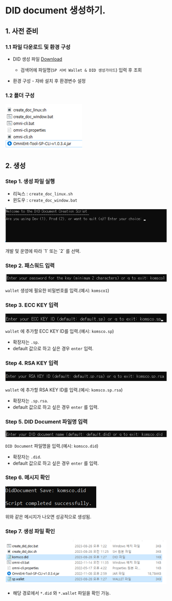 # DID document 생성하기. 

## 1. 사전 준비
  ### 1.1 파일 다운로드 및 환경 구성
  - DID 생성 파일 [Download](https://dev.mobileid.go.kr/mip/dfs/downapi/useguidedown.do)
    - 검색어에 파일명(`SP 서버 Wallet & DID 생성가이드`) 입력 후 조회

  - 환경 구성
        - 자바 설치 후 환경변수 설정
    

  ### 1.2 폴더 구성

<p><img src="./images/files.png" alt="steps" /> </p>

  
## 2. 생성

  ### Step 1. 생성 파일 실행
  - 리눅스 : `create_doc_linux.sh`   
  - 윈도우 : `create_doc_window.bat` 

<p><img src="./images/step1.png" alt="steps" /> </p>
개발 및 운영에 따라 `1` 또는 `2` 를 선택.

  ### Step 2. 패스워드 입력

<p><img src="./images/step2.png" alt="steps" /> </p>

`wallet` 생성에 필요한 비밀번호를 입력.(예시: `komsco1`)
 

  ### Step 3. ECC KEY 입력

<p><img src="./images/step3.png" alt="steps" /> </p>

`wallet` 에 추가할 ECC KEY ID를 입력.(예시: `komsco.sp`) 
  - 확장자는 `.sp`. 
  - default 값으로 하고 싶은 경우 `enter` 입력. 

  ### Step 4. RSA KEY 입력

<p><img src="./images/step4.png" alt="steps" /> </p>

`wallet` 에 추가할 RSA KEY ID를 입력.(예시: `komsco.sp.rsa`) 
  - 확장자는 `.sp.rsa`. 
  - default 값으로 하고 싶은 경우 `enter` 를 입력. 

  ### Step 5. DID Document 파일명 입력

<p><img src="./images/step5.png" alt="steps" /> </p>

`DID Document` 파일명을 입력.(예시: `komsco.did`) 
  - 확장자는 `.did`. 
  - default 값으로 하고 싶은 경우 `enter` 를 입력. 


  ### Step 6. 메시지 확인 

<p><img src="./images/finish.png" alt="steps" /> </p>

위와 같은 메시지가 나오면 성공적으로 생성됨. 

  ### Step 7. 생성 파일 확인

<p><img src="./images/result.png" alt="steps" /> </p>

- 해당 경로에서 `*.did` 와 `*.wallet` 파일을 확인 가능. 

